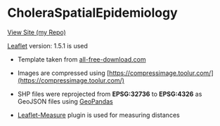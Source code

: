 # CholeraSpatialEpidemiology  

[View Site (my Repo)](https://vaasudevans.github.io/CholeraSpatialEpidemiology)

[Leaflet](https://leafletjs.com/) version: 1.5.1 is used

* Template taken from [all-free-download.com](https://all-free-download.com/free-website-templates/download/global_775.html)

* Images are compressed using [https://compressimage.toolur.com/](https://compressimage.toolur.com/)

* SHP files were reprojected from <b>EPSG:32736</b> to <b>EPSG:4326</b> as GeoJSON files using [GeoPandas](http://geopandas.org/)

* [Leaflet-Measure](https://github.com/ljagis/leaflet-measure) plugin is used for measuring distances